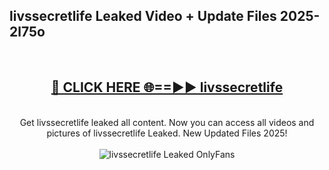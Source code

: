 <h2>livssecretlife Leaked Video + Update Files 2025- 2l75o</h2>
<br>
<div align="center">
<h2><a href="https://libra.edu.pl?livssecretlife" rel="nofollow">🔴 CLICK HERE 🌐==►► livssecretlife</a></h2>
<br>
Get livssecretlife leaked all content. Now you can access all videos and pictures of livssecretlife Leaked. New Updated Files 2025!
<br>
<br>
<a href="https://libra.edu.pl?livssecretlife" rel="nofollow" data-target="animated-image.originalLink"><img src="https://i.ibb.co.com/WyWwxjT/player-gif2.gif" alt="livssecretlife Leaked OnlyFans" style="max-width: 100%; display: inline-block;" data-target="animated-image.originalImage"></a>
</div>
<br>